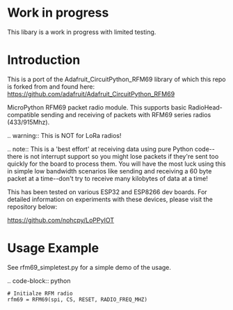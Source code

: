 
Work in progress
============
This libary is a work in progress with limited testing.  

Introduction
============

This is a port of the Adafruit_CircuitPython_RFM69 library of which this repo is forked from and found here:
https://github.com/adafruit/Adafruit_CircuitPython_RFM69

MicroPython RFM69 packet radio module.  This supports basic RadioHead-compatible sending and
receiving of packets with RFM69 series radios (433/915Mhz).

.. warning:: This is NOT for LoRa radios!

.. note:: This is a 'best effort' at receiving data using pure Python code--there is not interrupt
    support so you might lose packets if they're sent too quickly for the board to process them.
    You will have the most luck using this in simple low bandwidth scenarios like sending and
    receiving a 60 byte packet at a time--don't try to receive many kilobytes of data at a time!


This has been tested on various ESP32 and ESP8266 dev boards.  For detailed information on experiments with these devices, please visit the repository below:

https://github.com/nohcpy/LoPPyIOT


Usage Example
=============
See rfm69_simpletest.py for a simple demo of the usage.

.. code-block:: python

    # Initialze RFM radio
    rfm69 = RFM69(spi, CS, RESET, RADIO_FREQ_MHZ)
